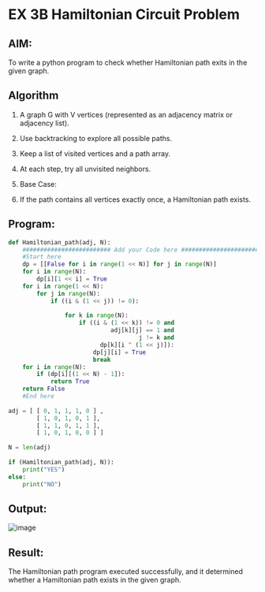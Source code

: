 # EX 3B Hamiltonian Circuit Problem

## AIM:
To write a python program to check whether Hamiltonian path exits in the given graph.

## Algorithm
1. A graph G with V vertices (represented as an adjacency matrix or adjacency list).

2. Use backtracking to explore all possible paths.

3. Keep a list of visited vertices and a path array.

4. At each step, try all unvisited neighbors.

5. Base Case:

6. If the path contains all vertices exactly once, a Hamiltonian path exists.

## Program:



```python
def Hamiltonian_path(adj, N):
    ######################### Add your Code here ##########################
    #Start here
    dp = [[False for i in range(1 << N)] for j in range(N)]
    for i in range(N):
        dp[i][1 << i] = True
    for i in range(1 << N):
        for j in range(N):
            if ((i & (1 << j)) != 0):
 
                for k in range(N):
                    if ((i & (1 << k)) != 0 and
                             adj[k][j] == 1 and
                                     j != k and
                          dp[k][i ^ (1 << j)]):
                        dp[j][i] = True
                        break
    for i in range(N):
        if (dp[i][(1 << N) - 1]):
            return True
    return False
    #End here
    
adj = [ [ 0, 1, 1, 1, 0 ] ,
        [ 1, 0, 1, 0, 1 ],
        [ 1, 1, 0, 1, 1 ],
        [ 1, 0, 1, 0, 0 ] ]
 
N = len(adj)
 
if (Hamiltonian_path(adj, N)):
    print("YES")
else:
    print("NO")

```

## Output:
![image](https://github.com/user-attachments/assets/459e9ae4-44a9-42f4-ab02-7fcaa0a007a4)



## Result:
The Hamiltonian path program executed successfully, and it determined whether a Hamiltonian path exists in the given graph.
